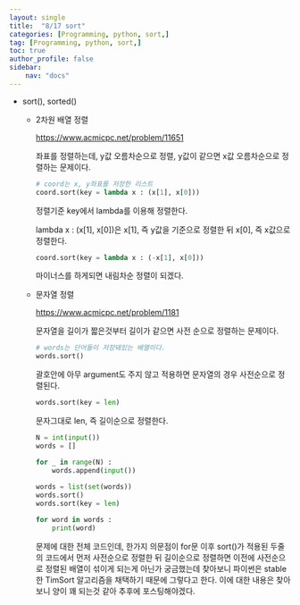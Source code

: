 ```yaml
---
layout: single
title:  "8/17 sort"
categories: [Programming, python, sort,]
tag: [Programming, python, sort,]
toc: true
author_profile: false
sidebar:
    nav: "docs"
---
```


* sort(), sorted()

  * 2차원 배열 정렬

    https://www.acmicpc.net/problem/11651

    좌표를 정렬하는데, y값 오름차순으로 정렬, y값이 같으면 x값 오름차순으로 정렬하는 문제이다.

    ```python
    # coord는 x, y좌표를 저장한 리스트
    coord.sort(key = lambda x : (x[1], x[0]))
    ```

    정렬기준 key에서 lambda를 이용해 정렬한다.

    lambda x : (x[1], x[0])은 x[1], 즉 y값을 기준으로 정렬한 뒤 x[0], 즉 x값으로 정렬한다.

    ```python
    coord.sort(key = lambda x : (-x[1], x[0]))
    ```

    마이너스를 하게되면 내림차순 정렬이 되겠다.

  * 문자열 정렬

    https://www.acmicpc.net/problem/1181

    문자열을 길이가 짧은것부터 길이가 같으면 사전 순으로 정렬하는 문제이다.

    ```python
    # words는 단어들이 저장돼있는 배열이다.
    words.sort()
    ```

    괄호안에 아무 argument도 주지 않고 적용하면 문자열의 경우 사전순으로 정렬된다.

    ```python
    words.sort(key = len)
    ```

    문자그대로 len, 즉 길이순으로 정렬한다.

    ```python
    N = int(input())
    words = []
    
    for _ in range(N) :
        words.append(input())
        
    words = list(set(words))
    words.sort()
    words.sort(key = len)
    
    for word in words :
        print(word) 
    ```

    문제에 대한 전체 코드인데, 한가지 의문점이 for문 이후 sort()가 적용된 두줄의 코드에서 먼저 사전순으로 정렬한 뒤 길이순으로 정렬하면 이전에 사전순으로 정렬된 배열이 섞이게 되는게 아닌가 궁금했는데 찾아보니 파이썬은 stable한 TimSort 알고리즘을 채택하기 때문에 그렇다고 한다. 이에 대한 내용은 찾아보니 양이 꽤 되는것 같아 추후에 포스팅해야겠다.


